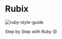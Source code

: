 # Rubix

![ruby-style-guide](https://user-images.githubusercontent.com/34839080/63498183-97310e80-c4da-11e9-875a-88dc3344a08f.gif)

Step by Step with Ruby 😍
